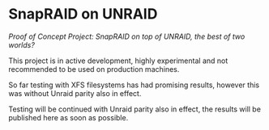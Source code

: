 SnapRAID on UNRAID
================
_Proof of Concept Project: SnapRAID on top of UNRAID, the best of two worlds?_

This project is in active development, highly experimental and not recommended to be used on production machines.

So far testing with XFS filesystems has had promising results, however this was without Unraid parity also in effect.

Testing will be continued with Unraid parity also in effect, the results will be published here as soon as possible.
